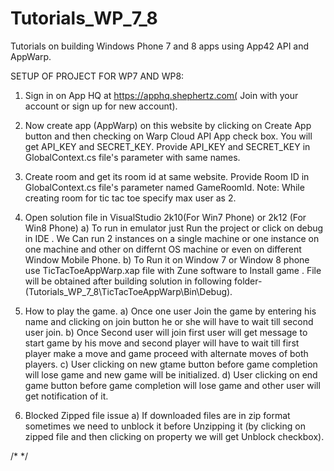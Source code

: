 Tutorials_WP_7_8
================

Tutorials on building Windows Phone 7 and 8 apps using App42 API and AppWarp.


SETUP OF PROJECT FOR WP7 AND WP8:

1. Sign in on App HQ at https://apphq.shephertz.com( Join with your account or sign up for new account). 


2. Now create app (AppWarp) on this website by clicking on Create App button and then checking on Warp Cloud API App check box. You will get  API_KEY and SECRET_KEY. Provide API_KEY and SECRET_KEY in GlobalContext.cs file's parameter with same names.


3. Create room and get its room id at same website. Provide Room ID in GlobalContext.cs file's parameter named GameRoomId.
Note: While creating room for tic tac toe specify max user as 2.


4. Open solution file in VisualStudio 2k10(For Win7 Phone) or 2k12 (For Win8 Phone)
a) To run in emulator just Run the project or click on debug in IDE . We Can run 2 instances on a single machine
   or one instance on one machine and other on differnt OS machine or even on different Window Mobile Phone.
b) To Run it on Window 7 or Window 8 phone use TicTacToeAppWarp.xap file with Zune software to Install game . File will be obtained after building solution in following folder- 
   (Tutorials_WP_7_8\TicTacToeAppWarp\Bin\Debug).


5. How to play the game.
a) Once one user Join the game by entering his name and clicking on join button he or she will have to wait till second user join.
b) Once Second user will join first user will get message to start game by his move and second player will have to wait till first player make a move and game proceed with alternate
   moves of both players.
c) User clicking on new gtame button before game completion will lose game and new game will be initialized.
d) User clicking on end game button before game completion will lose game and other user will get notification of it.


6. Blocked Zipped file issue
a) If downloaded files are in zip format sometimes we need to unblock it before Unzipping it (by clicking on zipped file and then clicking on property we will get Unblock checkbox).

/*
*/

